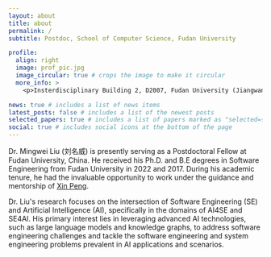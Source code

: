 ```yaml
---
layout: about
title: about
permalink: /
subtitle: Postdoc, School of Computer Science, Fudan University

profile:
  align: right
  image: prof_pic.jpg
  image_circular: true # crops the image to make it circular
  more_info: >
    <p>Insterdisciplinary Building 2, D2007, Fudan University (Jiangwan Campus)</p>

news: true # includes a list of news items
latest_posts: false # includes a list of the newest posts
selected_papers: true # includes a list of papers marked as "selected={true}"
social: true # includes social icons at the bottom of the page
---
```


Dr. Mingwei Liu (刘名威) is presently serving as a Postdoctoral Fellow at Fudan University, China.
He received his Ph.D. and B.E degrees in Software Engineering from Fudan University in 2022 and 2017.
During his academic tenure, he had the invaluable opportunity to work under the guidance and mentorship of <a href="https://cspengxin.github.io/">Xin Peng</a>.


Dr. Liu's research focuses on the intersection of Software Engineering (SE) and Artificial Intelligence (AI), specifically in the domains of AI4SE and SE4AI.
His primary interest lies in leveraging advanced AI technologies, such as large language models and knowledge graphs, to address software engineering challenges and tackle the software engineering and system engineering problems prevalent in AI applications and scenarios.

<!--
# Write your biography here. Tell the world about yourself. Link to your favorite [subreddit](http://reddit.com). You can put a picture in, too. The code is already in, just name your picture `prof_pic.jpg` and put it in the `img/` folder.

# Put your address / P.O. box / other info right below your picture. You can also disable any of these elements by editing `profile` property of the YAML header of your `_pages/about.md`. Edit `_bibliography/papers.bib` and Jekyll will render your [publications page](/al-folio/publications/) automatically.

-->